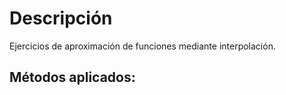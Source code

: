 # Descripción

Ejercicios de aproximación de funciones mediante interpolación.

Métodos aplicados:
- 
